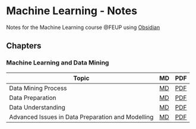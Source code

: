 # Machine Learning - Notes
Notes for the Machine Learning course @FEUP using [Obsidian](https://obsidian.md)

## Chapters
### Machine Learning and Data Mining
| Topic               | MD                                   | PDF                               |
| ------------------- | ------------------------------------ | --------------------------------- |
| Data Mining Process | [MD](/notes/1.1_Introduction.md)     | [PDF](/pdfs/1.1_Introduction.pdf) |
| Data Preparation    | [MD](/notes/1.2_Data_Preparation.md) | [PDF](/pdfs/1.2_Data_Preparation.pdf)                                  |
| Data Understanding   | [MD](/notes/1.3_Data_Understanding.md) | [PDF](/pdfs/1.3_Data_Understanding.pdf)                                  |
| Advanced Issues in Data Preparation and Modelling    | [MD](/notes/1.4_Advanced_Topic_Data_Preparation.md) | [PDF](/pdfs/1.4_Advanced_Topic_Data_Preparation.pdf)                                  |

